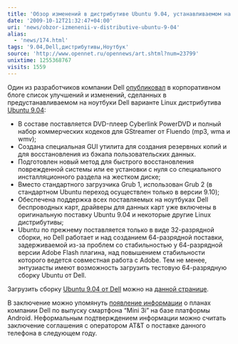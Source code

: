 ```yaml
---
title: 'Обзор изменений в дистрибутиве Ubuntu 9.04, устанавливаемом на ноутбуки Dell'
date: '2009-10-12T21:32:47+04:00'
uri: 'news/obzor-izmenenii-v-distributive-ubuntu-9-04'
alias: 
  - 'news/174.html'
tags: '9.04,Dell,дистрибутивы,Ноутбук'
source: 'http://www.opennet.ru/opennews/art.shtml?num=23799'
unixtime: 1255368767
visits: 1559
---
```

Один из разработчиков компании Dell [опубликовал](http://en.community.dell.com/blogs/direct2dell/archive/2009/10/09/ubuntu-linux-904-technical-details.aspx) в корпоративном блоге список улучшений и изменений, сделанных в предустанавливаемом на ноутбуки Dell варианте Linux дистрибутива [Ubuntu 9.04](http://www.dell.com/ubuntu):

*   В составе поставляется DVD-плеер Cyberlink PowerDVD и полный набор коммерческих кодеков для GStreamer от Fluendo (mp3, wma и wmv);
*   Создана специальная GUI утилита для создания резервных копий и для восстановления из бэкапа пользовательских данных.
*   Подготовлен новый метод для быстрого восстановления поврежденной системы или ее установки с нуля со специального инсталляционного раздела на жестком диске;
*   Вместо стандартного загрузчика Grub 1, использован Grub 2 (в стандартном Ubuntu переход осуществлен только в версии 9.10);
*   Обеспечена поддержка всех поставляемых на ноутбуках Dell беспроводных карт, драйверы для данных карт уже включены в оригинальную поставку Ubuntu 9.04 и некоторые другие Linux дистрибутивы;
*   Ubuntu по прежнему поставляется только в виде 32-разрядной сборки, но Dell работает и над созданием 64-разрядной поставки, задерживаемой из-за проблем со стабильностью у 64-разрядной версии Adobe Flash плагина, над повышением стабильности которого ведется совместная работа с Adobe. Тем не менее, энтузиасты имеют возможность загрузить тестовую 64-разрядную сборку Ubuntu от Dell.

Загрузить сборку [Ubuntu 9.04 от Dell](http://en.community.dell.com/wikis/linux/ubuntu-9-04.aspx) можно на [данной странице](http://en.community.dell.com/wikis/linux/ubuntu-9-04-dell-factory-recovery-iso.aspx).

В заключение можно упомянуть [появление информации](http://online.wsj.com/article/SB10001424052748703298004574459380459235704.html) о планах компании Dell по выпуску смартфона “Mini 3i” на базе платформы Android. Неформальным подтверждением информации можно считать заключение соглашения с оператором AT&T о поставке данного телефона  в следующем году.
